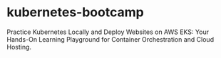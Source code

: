 # kubernetes-bootcamp
Practice Kubernetes Locally and Deploy Websites on AWS EKS: Your Hands-On Learning Playground for Container Orchestration and Cloud Hosting.
